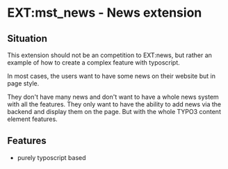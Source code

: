 # EXT:mst_news - News extension

## Situation

This extension should not be an competition to EXT:news, but rather an example of how to create a complex feature with typoscript.

In most cases, the users want to have some news on their website but in page style.

They don't have many news and don't want to have a whole news system with all the features. They only want to have the ability to add news via the backend and display them on the page. But with the whole TYPO3 content element features.

## Features

- purely typoscript based




